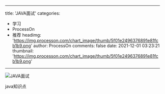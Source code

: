 
---
title: 'JAVA面试'
categories: 
 - 学习
 - ProcessOn
 - 推荐
headimg: 'https://img.processon.com/chart_image/thumb/5f01e2496376891e81fcb1b9.png'
author: ProcessOn
comments: false
date: 2021-12-01 03:23:21
thumbnail: 'https://img.processon.com/chart_image/thumb/5f01e2496376891e81fcb1b9.png'
---

<div>   
<img class="thumb" alt="JAVA面试" src="https://img.processon.com/chart_image/thumb/5f01e2496376891e81fcb1b9.png" referrerpolicy="no-referrer">
<p>java知识点</p>  
</div>
            